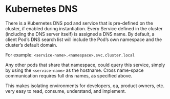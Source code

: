 # Kubernetes DNS

There is a Kubernetes DNS pod and service that is pre-defined on the cluster, if enabled during instantiation. Every Service defined in the cluster (including the DNS server itself) is assigned a DNS name. By default, a client Pod’s DNS search list will include the Pod’s own namespace and the cluster’s default domain.

For example: `<service-name>.<namespace>.svc.cluster.local`

Any other pods that share that namespace, could query this service, simply by using the `<service-name>` as the hostname. Cross name-space communication requires full dns names, as specified above.

This makes isolating environments for developers, qa, product owners, etc. very easy to read, consume, understand, and implement. 